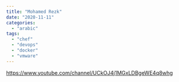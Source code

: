 ```yaml
---
title: "Mohamed Rezk"
date: "2020-11-11"
categories: 
  - "arabic"
tags: 
  - "chef"
  - "devops"
  - "docker"
  - "vmware"
---
```


https://www.youtube.com/channel/UCkOJ4j1MGxLDBgeWE4q8whg
